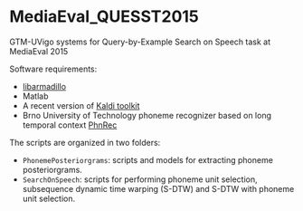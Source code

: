 # MediaEval_QUESST2015
GTM-UVigo systems for Query-by-Example Search on Speech task at MediaEval 2015

Software requirements:
- [libarmadillo](http://arma.sourceforge.net)
- Matlab
- A recent version of [Kaldi toolkit](http://kaldi.sourceforge.net)
- Brno University of Technology phoneme recognizer based on long temporal context [PhnRec](http://speech.fit.vutbr.cz/software/phoneme-recognizer-based-long-temporal-context)

The scripts are organized in two folders:
- `PhonemePosteriorgrams`: scripts and models for extracting phoneme posteriorgrams.
- `SearchOnSpeech`: scripts for performing phoneme unit selection, subsequence dynamic time warping (S-DTW) and S-DTW with phoneme unit selection.
